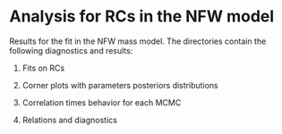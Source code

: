 #  Analysis for RCs in the NFW model

Results for the fit in the NFW mass model. The directories contain the following diagnostics and results:

1. Fits on RCs

2. Corner plots with parameters posteriors distributions

3. Correlation times behavior for each MCMC

4. Relations and diagnostics
